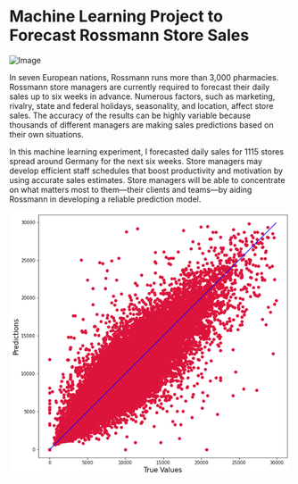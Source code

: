 # Machine Learning Project to Forecast Rossmann Store Sales

![Image](https://images.unsplash.com/photo-1540200049848-d9813ea0e120?ixlib=rb-1.2.1&ixid=MnwxMjA3fDB8MHxwaG90by1wYWdlfHx8fGVufDB8fHx8&auto=format&fit=crop&w=1470&q=80)


In seven European nations, Rossmann runs more than 3,000 pharmacies. Rossmann store managers are currently required to forecast their daily sales up to six weeks in advance. Numerous factors, such as marketing, rivalry, state and federal holidays, seasonality, and location, affect store sales. The accuracy of the results can be highly variable because thousands of different managers are making sales predictions based on their own situations.

In this machine learning experiment, I forecasted daily sales for 1115 stores spread around Germany for the next six weeks. Store managers may develop efficient staff schedules that boost productivity and motivation by using accurate sales estimates. Store managers will be able to concentrate on what matters most to them—their clients and teams—by aiding Rossmann in developing a reliable prediction model.


![Screenshot](https://github.com/Actionary5/Rossmann_Store_Sales/blob/master/download.png)
